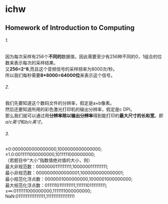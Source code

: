 # ichw
## Homework of Introduction to Computing

###### 1.
因为每次采样有256个**不同的**数据值，因此需要至少有256种不同的0，1组合的位数来表示每次的采样结果。   
又**256=2^8**,而且这个音频信号的采样频率为8000次/秒。   
所以我们每秒需要**8\*8000=64000位**来表示这个信号。

###### 2.
我们先要知道这个数码文件的分辨率，假定是a×b像素。   
然后还要知道所用的彩色激光打印机的输出分辨率，假定是c DPI。   
那么我们就可以通过用**分辨率除以输出分辨率**得到能打印的**最大尺寸的长和宽**，即*a/c英寸*和*b/c英寸*。

###### 3.
±0:0000000000000000,1000000000000000;   
±1.0:0011111000000000,1011111000000000;   
（若题目中“大小”指数值绝对值的大小，则）   
最大非规范数：0000000111111111,1000000111111111;   
最小非规范数：0000000000000001,1000000000000001;   
最小规范化浮点数：0000001000000000,1000001000000000;   
最大规范化浮点数：0111110111111111,1111110111111111;   
±∞:0111111000000000,1111111000000000;   
NaN:0111111111111111,1111111111111111
